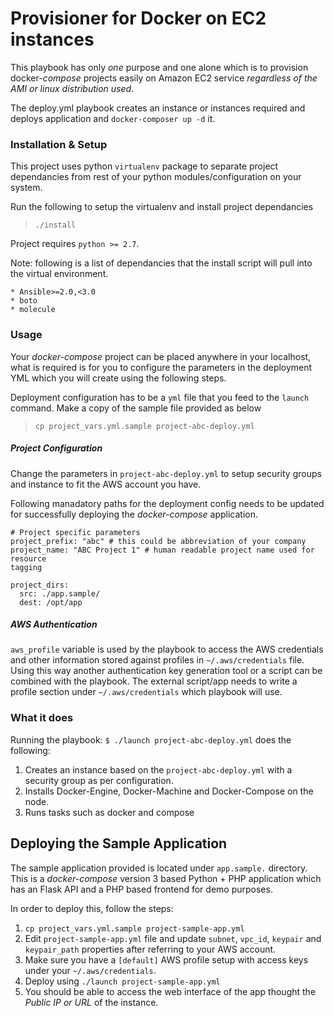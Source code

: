 # Provisioner for Docker on EC2 instances

This playbook has only *one* purpose and one alone which is to provision 
docker-_compose_ projects easily on Amazon EC2 service _regardless of the AMI or 
linux distribution used_. 

The deploy.yml playbook creates an instance or instances required and deploys 
application and `docker-composer up -d` it.


### Installation & Setup

This project uses python `virtualenv` package to separate project dependancies
from rest of your python modules/configuration on your system.

Run the following to setup the virtualenv and install project dependancies

> `./install`

Project requires `python >= 2.7`.

Note: following is a list of dependancies that the install script will pull into
the virtual environment.

    * Ansible>=2.0,<3.0
    * boto
    * molecule


### Usage

Your _docker-compose_ project can be placed anywhere in your localhost, what is 
required is for you to configure the parameters in the deployment YML which you 
will create using the following steps.

Deployment configuration has to be a `yml` file that you feed to the `launch` 
command. Make a copy of the sample file provided as below

> `cp project_vars.yml.sample project-abc-deploy.yml`


##### Project Configuration

Change the parameters in `project-abc-deploy.yml` to setup security groups and 
instance to fit the AWS account you have.

Following manadatory paths for the deployment config needs to be updated for 
successfully deploying the  _docker-compose_ application.

```
# Project specific parameters
project_prefix: "abc" # this could be abbreviation of your company
project_name: "ABC Project 1" # human readable project name used for resource
tagging

project_dirs: 
  src: ./app.sample/
  dest: /opt/app
```


##### AWS Authentication

`aws_profile` variable is used by the playbook to access the AWS credentials and
other information stored against profiles in `~/.aws/credentials` file. 
Using this way another authentication key generation tool or a script can be 
combined with the playbook. The external script/app needs to write a 
profile section under `~/.aws/credentials` which playbook will use. 


### What it does

Running the playbook: `$ ./launch project-abc-deploy.yml` does the following:

1. Creates an instance based on the `project-abc-deploy.yml` with a security 
 group as per configuration.
3. Installs Docker-Engine, Docker-Machine and Docker-Compose on the node.
4. Runs tasks such as docker and compose

## Deploying the Sample Application

The sample application provided is located under `app.sample.` directory.
This is a _docker-compose_ version 3 based Python + PHP application which has an
Flask API and a PHP based frontend for demo purposes.

In order to deploy this, follow the steps:

1. `cp project_vars.yml.sample project-sample-app.yml`
2. Edit `project-sample-app.yml` file and update `subnet`, `vpc_id`, `keypair`
 and `keypair_path` properties after referring to your AWS account.
3. Make sure you have a `[default]` AWS profile setup with access keys under your 
 `~/.aws/credentials`.
4. Deploy using `./launch project-sample-app.yml`
5. You should be able to access the web interface of the app thought the 
 _Public IP or URL_ of the instance.
